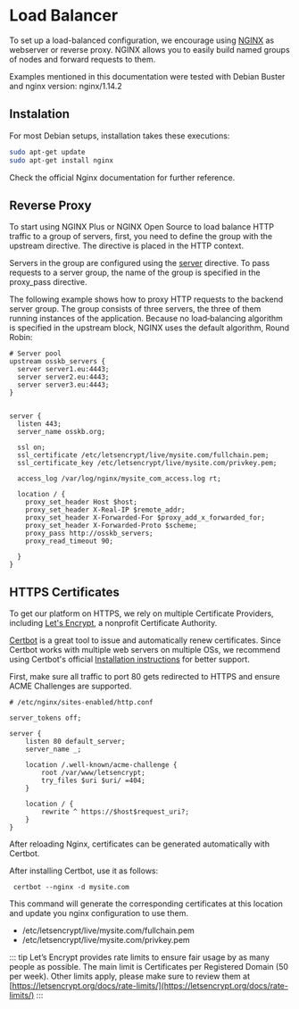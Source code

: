 # Load Balancer

To set up a load-balanced configuration, we encourage using [NGINX](https://www.nginx.com/) as  webserver or reverse proxy. NGINX allows you to easily build named groups of nodes and forward requests to them.

Examples mentioned in this documentation were tested with Debian Buster and nginx version: nginx/1.14.2


## Instalation

For most Debian setups, installation takes these executions:

```sh
sudo apt-get update
sudo apt-get install nginx
```
Check the official Nginx documentation for further reference.

## Reverse Proxy

To start using NGINX Plus or NGINX Open Source to load balance HTTP traffic to a group of servers, first, you need to define the group with the upstream directive. The directive is placed in the HTTP context.

Servers in the group are configured using the [server](https://nginx.org/en/docs/http/ngx_http_upstream_module.html#server) directive. To pass requests to a server group, the name of the group is specified in the proxy_pass directive.

The following example shows how to proxy HTTP requests to the backend server group. The group consists of three servers, the three of them running instances of the application.  Because no load‑balancing algorithm is specified in the upstream block, NGINX uses the default algorithm, Round Robin:


```
# Server pool
upstream osskb_servers {
  server server1.eu:4443;  
  server server2.eu:4443;  
  server server3.eu:4443; 
}


server {
  listen 443;
  server_name osskb.org;

  ssl on;
  ssl_certificate /etc/letsencrypt/live/mysite.com/fullchain.pem;
  ssl_certificate_key /etc/letsencrypt/live/mysite.com/privkey.pem;

  access_log /var/log/nginx/mysite_com_access.log rt;

  location / {
    proxy_set_header Host $host;
    proxy_set_header X-Real-IP $remote_addr;
    proxy_set_header X-Forwarded-For $proxy_add_x_forwarded_for;
    proxy_set_header X-Forwarded-Proto $scheme;
    proxy_pass http://osskb_servers;
    proxy_read_timeout 90;

  }
}

```

## HTTPS Certificates

To get our platform on HTTPS, we rely on multiple Certificate Providers, including [Let's Encrypt](https://letsencrypt.org/), a nonprofit Certificate Authority.

[Certbot](https://certbot.eff.org/) is a great tool to issue and automatically renew certificates. Since Certbot works with multiple web servers on multiple OSs, we recommend using Certbot's official [Installation instructions](https://certbot.eff.org/instructions) for better support.

First, make sure all traffic to port 80 gets redirected to HTTPS and ensure ACME Challenges are supported.

```
# /etc/nginx/sites-enabled/http.conf

server_tokens off;

server {
    listen 80 default_server;
    server_name _;

    location /.well-known/acme-challenge {
        root /var/www/letsencrypt;
        try_files $uri $uri/ =404;
    }

    location / {
        rewrite ^ https://$host$request_uri?;
    }
}
```

After reloading Nginx, certificates can be generated automatically with Certbot. 

After installing Certbot, use it as follows: 

``` certbot --nginx -d mysite.com```

This command will generate the corresponding certificates at this location and update you nginx configuration to use them.

 * /etc/letsencrypt/live/mysite.com/fullchain.pem
 * /etc/letsencrypt/live/mysite.com/privkey.pem

 ::: tip
Let’s Encrypt provides rate limits to ensure fair usage by as many people as possible. The main limit is Certificates per Registered Domain (50 per week). Other limits apply, please make sure to review them at [https://letsencrypt.org/docs/rate-limits/](https://letsencrypt.org/docs/rate-limits/)
:::